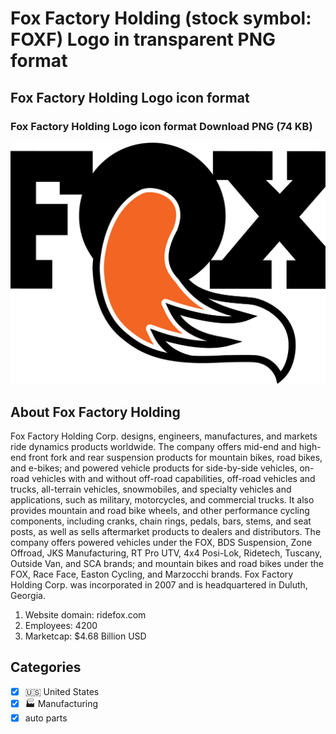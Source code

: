 # Fox Factory Holding (stock symbol: FOXF) Logo in transparent PNG format

## Fox Factory Holding Logo icon format

### Fox Factory Holding Logo icon format Download PNG (74 KB)

![Fox Factory Holding Logo icon format Download PNG (74 KB)](/img/orig/FOXF-88937fb1.png)

## About Fox Factory Holding

Fox Factory Holding Corp. designs, engineers, manufactures, and markets ride dynamics products worldwide. The company offers mid-end and high-end front fork and rear suspension products for mountain bikes, road bikes, and e-bikes; and powered vehicle products for side-by-side vehicles, on-road vehicles with and without off-road capabilities, off-road vehicles and trucks, all-terrain vehicles, snowmobiles, and specialty vehicles and applications, such as military, motorcycles, and commercial trucks. It also provides mountain and road bike wheels, and other performance cycling components, including cranks, chain rings, pedals, bars, stems, and seat posts, as well as sells aftermarket products to dealers and distributors. The company offers powered vehicles under the FOX, BDS Suspension, Zone Offroad, JKS Manufacturing, RT Pro UTV, 4x4 Posi-Lok, Ridetech, Tuscany, Outside Van, and SCA brands; and mountain bikes and road bikes under the FOX, Race Face, Easton Cycling, and Marzocchi brands. Fox Factory Holding Corp. was incorporated in 2007 and is headquartered in Duluth, Georgia.

1. Website domain: ridefox.com
2. Employees: 4200
3. Marketcap: $4.68 Billion USD


## Categories
- [x] 🇺🇸 United States
- [x] 🏭 Manufacturing
- [x] auto parts

